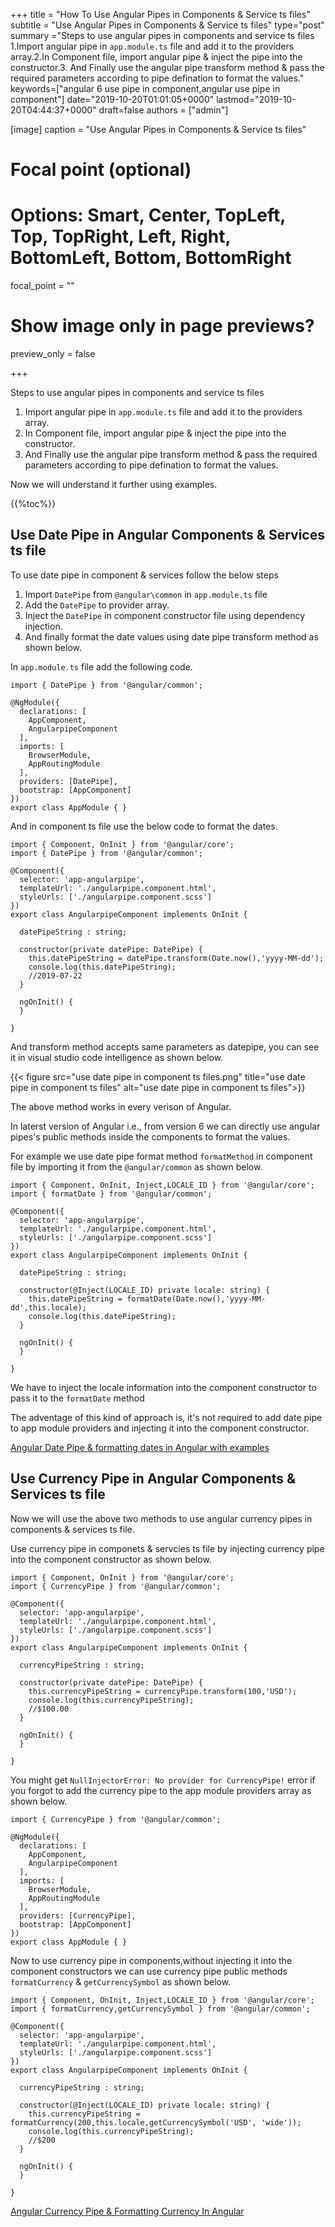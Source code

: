 +++
title = "How To Use Angular Pipes in Components & Service ts files"
subtitle = "Use Angular Pipes in Components & Service ts files"
type="post"
summary ="Steps to use angular pipes in components and service ts files 1.Import angular pipe in `app.module.ts` file and add it to the providers array.2.In Component file, import angular pipe & inject the pipe into the constructor.3. And Finally use the angular pipe transform method & pass the required parameters according to pipe defination to format the values."
keywords=["angular 6 use pipe in component,angular use pipe in component"]
date="2019-10-20T01:01:05+0000"
lastmod="2019-10-20T04:44:37+0000"
draft=false
authors = ["admin"]

[image]
  caption = "Use Angular Pipes in Components & Service ts files"

  # Focal point (optional)
  # Options: Smart, Center, TopLeft, Top, TopRight, Left, Right, BottomLeft, Bottom, BottomRight
  focal_point = ""

  # Show image only in page previews?
  preview_only = false

+++

Steps to use angular pipes in components and service ts files

  1. Import angular pipe in `app.module.ts` file and add it to the providers array.
  2. In Component file, import angular pipe & inject the pipe into the constructor.
  3. And Finally use the angular pipe transform method & pass the required parameters according     to pipe defination to format the values.

Now we will understand it further using examples.

{{%toc%}}

## Use Date Pipe in Angular Components & Services ts file

To use date pipe in component & services follow the below steps

1. Import `DatePipe` from `@angular\common` in `app.module.ts` file
2. Add the `DatePipe` to provider array.
3. Inject the `DatePipe` in component constructor file using dependency injection.
4. And finally format the date values using date pipe transform method as shown below.

In `app.module.ts` file add the following code.

```
import { DatePipe } from '@angular/common';

@NgModule({
  declarations: [
    AppComponent,
    AngularpipeComponent
  ],
  imports: [
    BrowserModule,
    AppRoutingModule
  ],
  providers: [DatePipe],
  bootstrap: [AppComponent]
})
export class AppModule { }
```

And in component ts file use the below code to format the dates.

```
import { Component, OnInit } from '@angular/core';
import { DatePipe } from '@angular/common';

@Component({
  selector: 'app-angularpipe',
  templateUrl: './angularpipe.component.html',
  styleUrls: ['./angularpipe.component.scss']
})
export class AngularpipeComponent implements OnInit {

  datePipeString : string;

  constructor(private datePipe: DatePipe) { 
    this.datePipeString = datePipe.transform(Date.now(),'yyyy-MM-dd');
    console.log(this.datePipeString);
    //2019-07-22
  }

  ngOnInit() {
  }

}
```

And transform method accepts same parameters as datepipe, you can see it in visual studio code intelligence as shown below.

 {{< figure src="use date pipe in component ts files.png" title="use date pipe in component ts files" alt="use date pipe in component ts files">}} 

The above method works in every verison of Angular.

In laterst version of Angular i.e., from version 6 we can directly use angular pipes's public methods inside the components to format the values.

For example we use date pipe format method `formatMethod` in component file by importing it from the `@angular/common` as shown below.


```
import { Component, OnInit, Inject,LOCALE_ID } from '@angular/core';
import { formatDate } from '@angular/common';

@Component({
  selector: 'app-angularpipe',
  templateUrl: './angularpipe.component.html',
  styleUrls: ['./angularpipe.component.scss']
})
export class AngularpipeComponent implements OnInit {

  datePipeString : string;

  constructor(@Inject(LOCALE_ID) private locale: string) { 
    this.datePipeString = formatDate(Date.now(),'yyyy-MM-dd',this.locale);
    console.log(this.datePipeString);
  }

  ngOnInit() {
  }

}
```

We have to inject the locale information into the component constructor to pass it to the `formatDate` method

The adventage of this kind of approach is, it's not required to add date pipe to app module providers and injecting it into the component constructor.

[Angular Date Pipe & formatting dates in Angular with examples](https://www.angularjswiki.com/angular/angular-date-pipe-formatting-date-times-in-angular-with-examples/)

## Use Currency Pipe in Angular Components & Services ts file

Now we will use the above two methods to use angular currency pipes in components & services ts file.

Use currency pipe in componets & servcies ts file by injecting currency pipe into the component constructor as shown below.

```
import { Component, OnInit } from '@angular/core';
import { CurrencyPipe } from '@angular/common';

@Component({
  selector: 'app-angularpipe',
  templateUrl: './angularpipe.component.html',
  styleUrls: ['./angularpipe.component.scss']
})
export class AngularpipeComponent implements OnInit {

  currencyPipeString : string;

  constructor(private datePipe: DatePipe) { 
    this.currencyPipeString = currencyPipe.transform(100,'USD');
    console.log(this.currencyPipeString);
    //$100.00
  }

  ngOnInit() {
  }

}
```

You might get `NullInjectorError: No provider for CurrencyPipe!` error if you forgot to add the currency pipe to the app module providers array as shown below.

```
import { CurrencyPipe } from '@angular/common';

@NgModule({
  declarations: [
    AppComponent,
    AngularpipeComponent
  ],
  imports: [
    BrowserModule,
    AppRoutingModule
  ],
  providers: [CurrencyPipe],
  bootstrap: [AppComponent]
})
export class AppModule { }
```

Now to use currency pipe in components,without injecting it into the component constructors we can use currency pipe public methods `formatCurrency` & `getCurrencySymbol` as shown below.

```
import { Component, OnInit, Inject,LOCALE_ID } from '@angular/core';
import { formatCurrency,getCurrencySymbol } from '@angular/common';

@Component({
  selector: 'app-angularpipe',
  templateUrl: './angularpipe.component.html',
  styleUrls: ['./angularpipe.component.scss']
})
export class AngularpipeComponent implements OnInit {

  currencyPipeString : string;

  constructor(@Inject(LOCALE_ID) private locale: string) { 
    this.currencyPipeString = formatCurrency(200,this.locale,getCurrencySymbol('USD', 'wide'));
    console.log(this.currencyPipeString);
    //$200
  }

  ngOnInit() {
  }

}
```

[Angular Currency Pipe & Formatting Currency In Angular](https://www.angularjswiki.com/angular/angular-currency-pipe-formatting-currency-in-angular/) 



